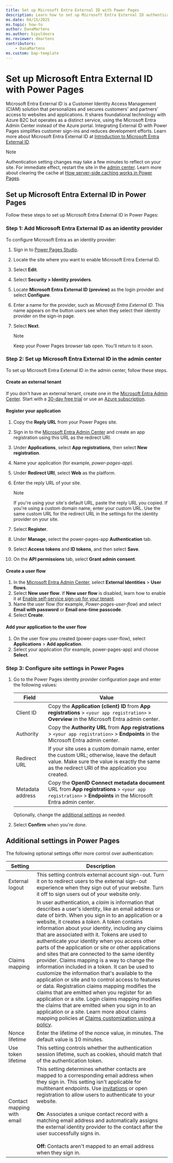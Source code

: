 ```yaml
---
title: Set up Microsoft Entra External ID with Power Pages
description: Learn how to set up Microsoft Entra External ID authentication for sites created with Power Pages.
ms.date: 04/15/2025
ms.topic: how-to
author: DanaMartens
ms.author: bipuldeora
ms.reviewer: dmartens
contributors:
    - DanaMartens
ms.custom: bap-template
---
```


# Set up Microsoft Entra External ID with Power Pages

Microsoft Entra External ID is a Customer Identity Access Management (CIAM) solution that personalizes and secures customers' and partners' access to websites and applications. It shares foundational technology with Azure B2C but operates as a distinct service, using the Microsoft Entra Admin Center instead of the Azure portal. Integrating External ID with Power Pages simplifies customer sign-ins and reduces development efforts. Learn more about Microsoft Entra External ID at [Introduction to Microsoft Entra External ID](/entra/external-id/external-identities-overview).

> [!NOTE]
> Authentication setting changes may take a few minutes to reflect on your site. For immediate effect, restart the site in the [admin center](../../admin/admin-overview.md). Learn more about clearing the cache at [How server-side caching works in Power Pages](../../admin/clear-server-side-cache.md).

## Set up Microsoft Entra External ID in Power Pages

Follow these steps to set up Microsoft Entra External ID in Power Pages:

### Step 1: Add Microsoft Entra External ID as an identity provider

To configure Microsoft Entra as an identity provider:

1. Sign in to [Power Pages Studio](https://make.powerpages.microsoft.com).
1. Locate the site where you want to enable Microsoft Entra External ID.
1. Select **Edit**.
1. Select **Security > Identity providers**.
1. Locate **Microsoft Entra External ID (preview)** as the login provider and select **Configure**.
1. Enter a name for the provider, such as *Microsoft Entra External ID*. This name appears on the button users see when they select their identity provider on the sign-in page.
1. Select **Next**.

    > [!NOTE]
    > Keep your Power Pages browser tab open. You'll return to it soon.

### Step 2: Set up Microsoft Entra External ID in the admin center

To set up Microsoft Entra External ID in the admin center, follow these steps.

#### Create an external tenant

If you don't have an external tenant, create one in the [Microsoft Entra Admin Center](https://entra.microsoft.com/#home). Start with a [30-day free trial](/entra/external-id/customers/quickstart-trial-setup) or use an [Azure subscription](/entra/external-id/customers/quickstart-tenant-setup).

#### Register your application

1. Copy the **Reply URL** from your Power Pages site.
1. Sign in to the [Microsoft Entra Admin Center](https://entra.microsoft.com/#home) and create an app registration using this URL as the redirect URI.
1. Under **Applications**, select **App registrations**, then select **New registration**.
1. Name your application (for example, *power-pages-app*).
1. Under **Redirect URI**, select **Web** as the platform.
1. Enter the reply URL of your site.

    > [!NOTE]
    > If you're using your site's default URL, paste the reply URL you copied. If you're using a custom domain name, enter your custom URL. Use the same custom URL for the redirect URL in the settings for the identity provider on your site.

1. Select **Register**.
1. Under **Manage**, select the power-pages-app **Authentication** tab.
1. Select **Access tokens** and **ID tokens**, and then select **Save**.
1. On the **API permissions** tab, select **Grant admin consent**.

#### Create a user flow

1. In the [Microsoft Entra Admin Center](https://entra.microsoft.com/#home), select **External Identities** > **User flows**.
1. Select **New user flow**. If **New user flow** is disabled, learn how to enable it at [Enable self-service sign-up for your tenant](/entra/external-id/self-service-sign-up-user-flow#enable-self-service-sign-up-for-your-tenant).
1. Name the user flow (for example, *Power-pages-user-flow*) and select **Email with password** or **Email one-time passcode**.
1. Select **Create**.

#### Add your application to the user flow

1. On the user flow you created (power-pages-user-flow), select **Applications** > **Add application**.
1. Select your application (for example, power-pages-app) and choose **Select**.  

### Step 3: Configure site settings in Power Pages

1. Go to the Power Pages identity provider configuration page and enter the following values:

    | Field              | Value                                                                                                                      |
    |--------------------|----------------------------------------------------------------------------------------------------------------------------------|
    | Client ID      | Copy the **Application (client) ID** from **App registrations** > `<your app registration>` > **Overview** in the Microsoft Entra admin center. |
    | Authority     | Copy the **Authority URL** from **App registrations** > `<your app registration>` > **Endpoints** in the Microsoft Entra admin center.           |
    | Redirect URL   | If your site uses a custom domain name, enter the custom URL; otherwise, leave the default value. Make sure the value is exactly the same as the redirect URI of the application you created. |
    | Metadata address | Copy the **OpenID Connect metadata document** URL from **App registrations** > `<your app registration>` > **Endpoints** in the Microsoft Entra admin center. |

    Optionally, change the [additional settings](#additional-settings-in-power-pages) as needed.

1. Select **Confirm** when you're done.

## Additional settings in Power Pages

The following optional settings offer more control over authentication:

| Setting                  | Description                                                                 |
|--------------------------|-----------------------------------------------------------------------------|
| External logout          | This setting controls external account sign-out. Turn it on to redirect users to the external sign-out experience when they sign out of your website. Turn it off to sign users out of your website only.                         |
| Claims mapping           | In user authentication, a *claim* is information that describes a user's identity, like an email address or date of birth. When you sign in to an application or a website, it creates a *token*. A token contains information about your identity, including any claims that are associated with it. Tokens are used to authenticate your identity when you access other parts of the application or site or other applications and sites that are connected to the same identity provider. Claims mapping is a way to change the information included in a token. It can be used to customize the information that's available to the application or site and to control access to features or data. Registration claims mapping modifies the claims that are emitted when you register for an application or a site. Login claims mapping modifies the claims that are emitted when you sign in to an application or a site. Learn more about claims mapping policies at [Claims customization using a policy](/entra/identity-platform/reference-claims-customization).       |
| Nonce lifetime           | Enter the lifetime of the nonce value, in minutes. The default value is 10 minutes.                        |
| Use token lifetime       | This setting controls whether the authentication session lifetime, such as cookies, should match that of the authentication token.            |
| Contact mapping with email | This setting determines whether contacts are mapped to a corresponding email address when they sign in. This setting isn't applicable for multitenant endpoints. Use [invitations](../invite-contacts.md) or open registration to allow users to authenticate to your website. </br></br>**On**: Associates a unique contact record with a matching email address and automatically assigns the external identity provider to the contact after the user successfully signs in. </br></br>**Off:** Contacts aren't mapped to an email address when they sign in. |
